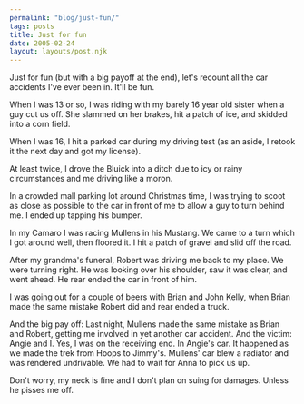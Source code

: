 ```yaml
---
permalink: "blog/just-fun/"
tags: posts
title: Just for fun
date: 2005-02-24
layout: layouts/post.njk
---
```


Just for fun (but with a big payoff at the end), let's recount all the car accidents I've ever been in. It'll be fun.

When I was 13 or so, I was riding with my barely 16 year old sister when a guy cut us off. She slammed on her brakes, hit a patch of ice, and skidded into a corn field.

When I was 16, I hit a parked car during my driving test (as an aside, I retook it the next day and got my license).

At least twice, I drove the Bluick into a ditch due to icy or rainy circumstances and me driving like a moron.

In a crowded mall parking lot around Christmas time, I was trying to scoot as close as possible to the car in front of me to allow a guy to turn behind me. I ended up tapping his bumper.

In my Camaro I was racing Mullens in his Mustang. We came to a turn which I got around well, then floored it. I hit a patch of gravel and slid off the road.

After my grandma's funeral, Robert was driving me back to my place. We were turning right. He was looking over his shoulder, saw it was clear, and went ahead. He rear ended the car in front of him.

I was going out for a couple of beers with Brian and John Kelly, when Brian made the same mistake Robert did and rear ended a truck.

And the big pay off: Last night, Mullens made the same mistake as Brian and Robert, getting me involved in yet another car accident. And the victim: Angie and I. Yes, I was on the receiving end. In Angie's car. It happened as we made the trek from Hoops to Jimmy's. Mullens' car blew a radiator and was rendered undrivable. We had to wait for Anna to pick us up. 

Don't worry, my neck is fine and I don't plan on suing for damages. Unless he pisses me off.